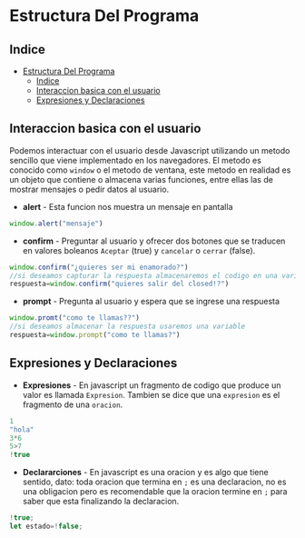 # Estructura Del Programa
## Indice
- [Estructura Del Programa](#estructura-del-programa)
  - [Indice](#indice)
  - [Interaccion basica con el usuario](#interaccion-basica-con-el-usuario)
  - [Expresiones y Declaraciones](#expresiones-y-declaraciones)
## Interaccion basica con el usuario
Podemos interactuar con el usuario desde Javascript utilizando un metodo sencillo que viene implementado en los navegadores.
El metodo es conocido como `window` o el metodo de ventana, este metodo en realidad es un objeto que contiene o almacena varias funciones, entre ellas las de mostrar mensajes o pedir datos al usuario.
- **alert** - Esta funcion nos muestra un mensaje en pantalla
```js
window.alert("mensaje")
```
- **confirm** - Preguntar al usuario y ofrecer dos botones que se traducen en valores boleanos `Aceptar` (true) y `cancelar` o `cerrar` (false).
```js
window.confirm("¿quieres ser mi enamorado?")
//si deseamos capturar la respuesta almacenaremos el codigo en una variable
respuesta=window.confirm("quieres salir del closed!?")
```
- **prompt** - Pregunta al usuario y espera que se ingrese una respuesta
```js
window.promt("como te llamas??")
//si deseamos almacenar la respuesta usaremos una variable
respuesta=window.prompt("como te llamas?")
```
## Expresiones y Declaraciones
- **Expresiones** - En javascript un fragmento de codigo que produce un valor es llamada `Expresion`. Tambien se dice que una `expresion` es el fragmento de una `oracion`.
```js
1
"hola"
3*6
5>7
!true
```
- **Declararciones** - En javascript es una oracion y es algo que tiene sentido, dato: toda oracion que termina en `;` es una declaracion, no es una obligacion pero es recomendable que la oracion termine en `;` para saber que esta finalizando la declaracion.
```js
!true;
let estado=!false;
```